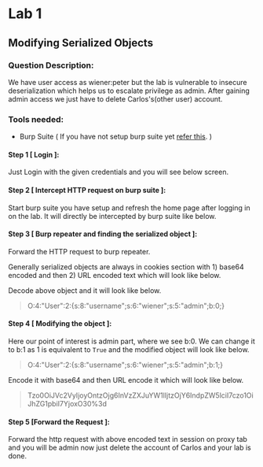 # Lab 1
## Modifying Serialized Objects

### Question Description:
We have user access as wiener:peter but the lab is vulnerable to insecure deserialization which helps us to escalate privilege as admin. After gaining admin access we just have to delete Carlos's(other user) account.

### Tools needed:
- Burp Suite ( If you have not setup burp suite yet [refer this](https://www.youtube.com/watch?v=YCCrVtvAu2I). )

#### Step 1 [ Login ]:
Just Login with the given credentials and you will see below screen.
#### Step 2 [ Intercept HTTP request on burp suite ]:
Start burp suite you have setup and refresh the home page after logging in on the lab. It will directly be intercepted by burp suite like below.
#### Step 3 [ Burp repeater and finding the serialized object ]:
Forward the HTTP request to burp repeater.

Generally serialized objects are always in cookies section with 1) base64 encoded and then 2) URL encoded text which will look like below.

Decode above object and it will look like below.
> O:4:"User":2:{s:8:"username";s:6:"wiener";s:5:"admin";b:0;}

#### Step 4 [ Modifying the object ]:
Here our point of interest is admin part, where we see b:0. We can change it to b:1 as 1 is equivalent to `True` and the modified object will look like below.
> O:4:"User":2:{s:8:"username";s:6:"wiener";s:5:"admin";b:1;}

Encode it with base64 and then URL encode it which will look like below.
> Tzo0OiJVc2VyIjoyOntzOjg6InVzZXJuYW1lIjtzOjY6IndpZW5lciI7czo1OiJhZG1pbiI7YjoxO30%3d

#### Step 5 [Forward the Request ]:
Forward the http request with above encoded text in session on proxy tab and you will be admin now just delete the account of Carlos and your lab is done.
